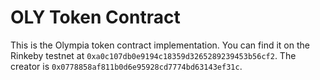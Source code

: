 # OLY Token Contract

This is the Olympia token contract implementation. You can find it on the Rinkeby testnet at `0xa0c107db0e9194c18359d3265289239453b56cf2`. The creator is `0x0778858af811b0d6e95928cd7774bd63143ef31c`.
